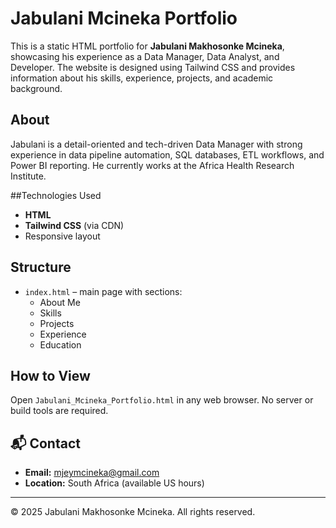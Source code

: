 # Jabulani Mcineka Portfolio

This is a static HTML portfolio for **Jabulani Makhosonke Mcineka**, showcasing his experience as a Data Manager, Data Analyst, and Developer. The website is designed using Tailwind CSS and provides information about his skills, experience, projects, and academic background.

## About
Jabulani is a detail-oriented and tech-driven Data Manager with strong experience in data pipeline automation, SQL databases, ETL workflows, and Power BI reporting. He currently works at the Africa Health Research Institute.

##Technologies Used
- **HTML**
- **Tailwind CSS** (via CDN)
- Responsive layout

## Structure
- `index.html` – main page with sections:
  - About Me
  - Skills
  - Projects
  - Experience
  - Education

## How to View
Open `Jabulani_Mcineka_Portfolio.html` in any web browser. No server or build tools are required.

## 📬 Contact
- **Email:** mjeymcineka@gmail.com
- **Location:** South Africa (available US hours)

---
© 2025 Jabulani Makhosonke Mcineka. All rights reserved.

